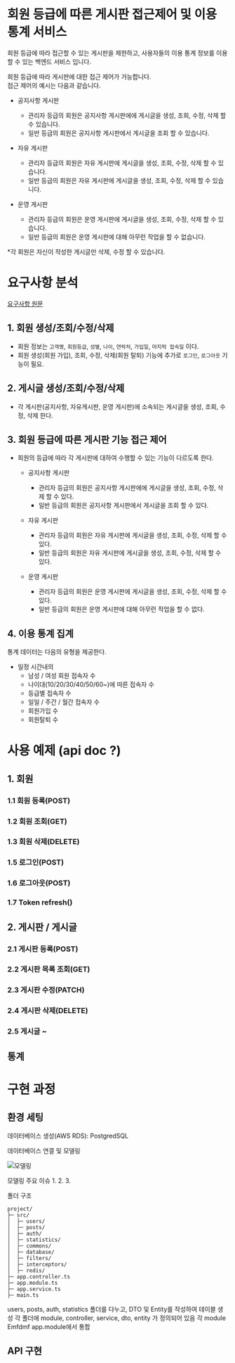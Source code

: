 # 회원 등급에 따른 게시판 접근제어 및 이용 통계 서비스 
회원 등급에 따라 접근할 수 있는 게시판을 제한하고, 사용자들의 이용 통계 정보를 이용할 수 있는 백엔드 서비스 입니다. 

회원 등급에 따라 게시판에 대한 접근 제어가 가능합니다.  
접근 제어의 예시는 다음과 같습니다.  

- 공지사항 게시판 
  - 관리자 등급의 회원은 공지사항 게시판에에 게시글을 생성, 조회, 수정, 삭제 할 수 있습니다. 
  - 일반 등급의 회원은 공지사항 게시판에서 게시글을 조회 할 수 있습니다. 
  
- 자유 게시판
  - 관리자 등급의 회원은 자유 게시판에 게시글을 생성, 조회, 수정, 삭제 할 수 있습니다.
  - 일반 등급의 회원은 자유 게시판에 게시글을 생성, 조회, 수정, 삭제 할 수 있습니다.
 
- 운영 게시판
  - 관리자 등급의 회원은 운영 게시판에 게시글을 생성, 조회, 수정, 삭제 할 수 있습니다. 
  - 일반 등급의 회원은 운영 게시판에 대해 아무런 작업을 할 수 없습니다. 

*각 회원은 자신이 작성한 게시글만 삭제, 수정 할 수 있습니다. 


# 요구사항 분석  
[요구사항 원문](https://s3.us-west-2.amazonaws.com/secure.notion-static.com/94522ad0-8ea2-4f4e-80d5-84b48863fb9e/백엔드_웨인힐스브라이언트에이아이.pdf?X-Amz-Algorithm=AWS4-HMAC-SHA256&X-Amz-Content-Sha256=UNSIGNED-PAYLOAD&X-Amz-Credential=AKIAT73L2G45EIPT3X45%2F20220903%2Fus-west-2%2Fs3%2Faws4_request&X-Amz-Date=20220903T115346Z&X-Amz-Expires=86400&X-Amz-Signature=1761fa006bbedd291763a150a9e42ca0aa7e720c5555a8a74ce4608ebda7c74f&X-Amz-SignedHeaders=host&response-content-disposition=filename%20%3D%22%255B%25E1%2584%2587%25E1%2585%25A2%25E1%2586%25A8%25E1%2584%258B%25E1%2585%25A6%25E1%2586%25AB%25E1%2584%2583%25E1%2585%25B3%255D%2520%25E1%2584%258B%25E1%2585%25B0%25E1%2584%258B%25E1%2585%25B5%25E1%2586%25AB%25E1%2584%2592%25E1%2585%25B5%25E1%2586%25AF%25E1%2584%2589%25E1%2585%25B3%25E1%2584%2587%25E1%2585%25B3%25E1%2584%2585%25E1%2585%25A1%25E1%2584%258B%25E1%2585%25B5%25E1%2584%258B%25E1%2585%25A5%25E1%2586%25AB%25E1%2584%2590%25E1%2585%25B3%25E1%2584%258B%25E1%2585%25A6%25E1%2584%258B%25E1%2585%25B5%25E1%2584%258B%25E1%2585%25A1%25E1%2584%258B%25E1%2585%25B5.pdf%22&x-id=GetObject)

## 1. 회원 생성/조회/수정/삭제  
  
- 회원 정보는 `고객명`, `회원등급`, `성별`, `나이`, `연락처`, `가입일`, `마지막 접속일` 이다. 
- 회원 생성(회원 가입), 조회, 수정, 삭제(회원 탈퇴) 기능에 추가로 `로그인`, `로그아웃` 기능이 필요.

## 2. 게시글 생성/조회/수정/삭제 

- 각 게시판(공지사항, 자유게시판, 운영 게시판)에 소속되는 게시글을 생성, 조회, 수정, 삭제 한다. 

## 3. 회원 등급에 따른 게시판 기능 접근 제어 

- 회원의 등급에 따라 각 게시판에 대하여 수행할 수 있는 기능이 다르도록 한다.

  - 공지사항 게시판 
    - 관리자 등급의 회원은 공지사항 게시판에에 게시글을 생성, 조회, 수정, 삭제 할 수 있다.
    - 일반 등급의 회원은 공지사항 게시판에서 게시글을 조회 할 수 있다.

  - 자유 게시판
    - 관리자 등급의 회원은 자유 게시판에 게시글을 생성, 조회, 수정, 삭제 할 수 있다.
    - 일반 등급의 회원은 자유 게시판에 게시글을 생성, 조회, 수정, 삭제 할 수 있다.

  - 운영 게시판
    - 관리자 등급의 회원은 운영 게시판에 게시글을 생성, 조회, 수정, 삭제 할 수 있다. 
    - 일반 등급의 회원은 운영 게시판에 대해 아무런 작업을 할 수 없다.

## 4. 이용 통계 집계

통계 데이터는 다음의 유형을 제공한다.  

- 일정 시간내의
    - 남성 / 여성 회원 접속자 수
    - 나이대(10/20/30/40/50/60~)에 따른 접속자 수
    - 등급별 접속자 수
    - 일일 / 주간 / 월간 접속자 수
    - 회원가입 수
    - 회원탈퇴 수
    


# 사용 예제  (api doc ?)
## 1. 회원 
### 1.1 회원 등록(POST)

### 1.2 회원 조회(GET)

### 1.3 회원 삭제(DELETE)

### 1.5 로그인(POST)

### 1.6 로그아웃(POST)

### 1.7 Token refresh()


## 2. 게시판 / 게시글 
### 2.1 게시판 등록(POST)

### 2.2 게시판 목록 조회(GET)

### 2.3 게시판 수정(PATCH)

### 2.4 게시판 삭제(DELETE)

### 2.5 게시글 ~ 


## 통계



# 구현 과정 
## 환경 세팅

데이터베이스 생성(AWS RDS): PostgredSQL

데이터베이스 연결 및 모델링

![모델링](https://user-images.githubusercontent.com/63445753/188299953-62432aae-8f5d-4876-8b26-0169015c05cf.png) 


모델링 주요 이슈 
1.
2.
3.

폴더 구조
```
project/
├─ src/
│  ├─ users/
│  ├─ posts/
│  ├─ auth/
│  ├─ statistics/
│  ├─ commons/
│  ├─ database/
│  ├─ filters/
│  ├─ interceptors/
│  ├─ redis/
├─ app.controller.ts
├─ app.module.ts
├─ app.service.ts
├─ main.ts
```

users, posts, auth, statistics 폴더를 다누고, DTO 및 Entity를 작성하여 테이블 생성
각 폴더에 module, controller, service, dto, entity 가 정의되어 있음
각 module Emfdmf app.module에서 통합 



## API 구현 

